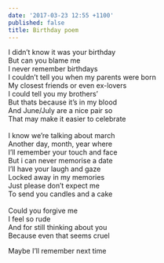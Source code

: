 ```yaml
---
date: '2017-03-23 12:55 +1100'
published: false
title: Birthday poem
---
```

I didn’t know it was your birthday<br>
But can you blame me<br>
I never remember birthdays<br>
I couldn’t tell you when my parents were born<br>
My closest friends or even ex-lovers<br>
I could tell you my brothers’<br>
But thats because it’s in my blood<br>
And June/July are a nice pair so<br>
That may make it easier to celebrate<br>
<br>
I know we’re talking about march<br>
Another day, month, year where<br>
I’ll remember your touch and face<br>
But i can never memorise a date<br>
I’ll have your laugh and gaze<br>
Locked away in my memories<br>
Just please don’t expect me<br>
To send you candles and a cake<br>
<br>
Could you forgive me<br>
I feel so rude<br>
And for still thinking about you<br>
Because even that seems cruel<br>

Maybe I’ll remember next time<br>

